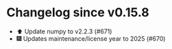 # Changelog since v0.15.8
- ⬆️ Update numpy to v2.2.3 (#671) 
- 🎆 Updates maintenance/license year to 2025 (#670) 
